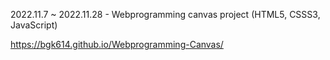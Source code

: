 2022.11.7 ~ 2022.11.28 - Webprogramming canvas project (HTML5, CSSS3, JavaScript)

https://bgk614.github.io/Webprogramming-Canvas/
